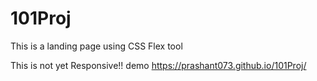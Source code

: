# 101Proj
This is a landing page using CSS Flex tool 

This is not yet Responsive!!
demo 
https://prashant073.github.io/101Proj/
